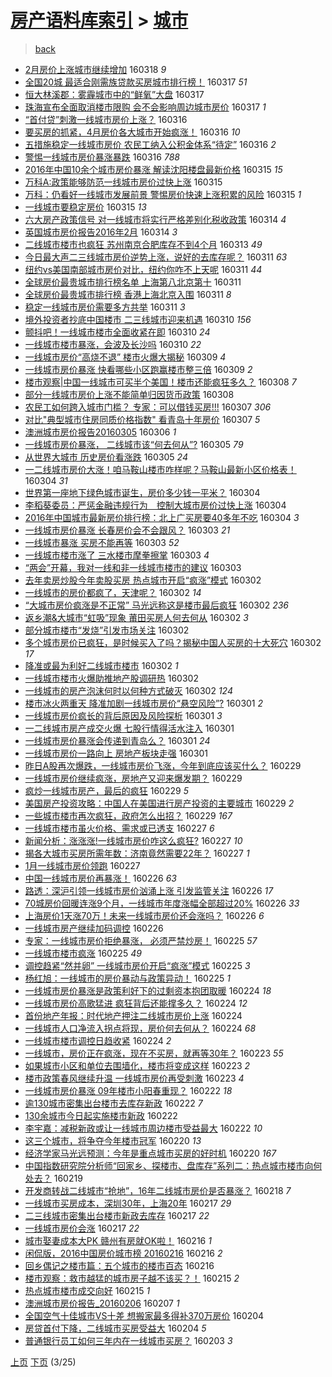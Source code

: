 [房产语料库索引](../../README.md)  > [城市](城市.md)
====
> [back](../README.md)

- [2月房价上涨城市继续增加](http://jkwz.applinzi.com/ittc/6810875916112626692.html#2%E6%9C%88%E6%88%BF%E4%BB%B7%E4%B8%8A%E6%B6%A8%E5%9F%8E%E5%B8%82%E7%BB%A7%E7%BB%AD%E5%A2%9E%E5%8A%A0) 160318 *9* 
- [全国20城 最适合刚需族贷款买房城市排行榜！](http://jkwz.applinzi.com/ittc/6810596228182049796.html#%E5%85%A8%E5%9B%BD20%E5%9F%8E+%E6%9C%80%E9%80%82%E5%90%88%E5%88%9A%E9%9C%80%E6%97%8F%E8%B4%B7%E6%AC%BE%E4%B9%B0%E6%88%BF%E5%9F%8E%E5%B8%82%E6%8E%92%E8%A1%8C%E6%A6%9C%EF%BC%81) 160317 *51* 
- [恒大林溪郡：雾霾城市中的“鲜氧”大盘](http://jkwz.applinzi.com/ittc/6810548040393819140.html#%E6%81%92%E5%A4%A7%E6%9E%97%E6%BA%AA%E9%83%A1%EF%BC%9A%E9%9B%BE%E9%9C%BE%E5%9F%8E%E5%B8%82%E4%B8%AD%E7%9A%84%E2%80%9C%E9%B2%9C%E6%B0%A7%E2%80%9D%E5%A4%A7%E7%9B%98) 160317  
- [珠海宣布全面取消楼市限购 会不会影响周边城市房价](http://jkwz.applinzi.com/ittc/6810481416903066629.html#%E7%8F%A0%E6%B5%B7%E5%AE%A3%E5%B8%83%E5%85%A8%E9%9D%A2%E5%8F%96%E6%B6%88%E6%A5%BC%E5%B8%82%E9%99%90%E8%B4%AD+%E4%BC%9A%E4%B8%8D%E4%BC%9A%E5%BD%B1%E5%93%8D%E5%91%A8%E8%BE%B9%E5%9F%8E%E5%B8%82%E6%88%BF%E4%BB%B7) 160317 *1* 
- [“首付贷”刺激一线城市房价上涨？](http://jkwz.applinzi.com/ittc/6809466122466231300.html#%E2%80%9C%E9%A6%96%E4%BB%98%E8%B4%B7%E2%80%9D%E5%88%BA%E6%BF%80%E4%B8%80%E7%BA%BF%E5%9F%8E%E5%B8%82%E6%88%BF%E4%BB%B7%E4%B8%8A%E6%B6%A8%EF%BC%9F) 160316  
- [要买房的抓紧，4月房价各大城市开始疯涨！](http://jkwz.applinzi.com/ittc/6810162922051339269.html#%E8%A6%81%E4%B9%B0%E6%88%BF%E7%9A%84%E6%8A%93%E7%B4%A7%EF%BC%8C4%E6%9C%88%E6%88%BF%E4%BB%B7%E5%90%84%E5%A4%A7%E5%9F%8E%E5%B8%82%E5%BC%80%E5%A7%8B%E7%96%AF%E6%B6%A8%EF%BC%81) 160316 *10* 
- [五措施稳定一线城市房价 农民工纳入公积金体系“待定”](http://jkwz.applinzi.com/ittc/6809988619125130245.html#%E4%BA%94%E6%8E%AA%E6%96%BD%E7%A8%B3%E5%AE%9A%E4%B8%80%E7%BA%BF%E5%9F%8E%E5%B8%82%E6%88%BF%E4%BB%B7+%E5%86%9C%E6%B0%91%E5%B7%A5%E7%BA%B3%E5%85%A5%E5%85%AC%E7%A7%AF%E9%87%91%E4%BD%93%E7%B3%BB%E2%80%9C%E5%BE%85%E5%AE%9A%E2%80%9D) 160316 *2* 
- [警惕一线城市房价暴涨暴跌](http://jkwz.applinzi.com/ittc/6809983314379146245.html#%E8%AD%A6%E6%83%95%E4%B8%80%E7%BA%BF%E5%9F%8E%E5%B8%82%E6%88%BF%E4%BB%B7%E6%9A%B4%E6%B6%A8%E6%9A%B4%E8%B7%8C) 160316 *788* 
- [2016年中国10余个城市房价暴涨 解读沈阳楼盘最新价格](http://jkwz.applinzi.com/ittc/6809875630346732548.html#2016%E5%B9%B4%E4%B8%AD%E5%9B%BD10%E4%BD%99%E4%B8%AA%E5%9F%8E%E5%B8%82%E6%88%BF%E4%BB%B7%E6%9A%B4%E6%B6%A8+%E8%A7%A3%E8%AF%BB%E6%B2%88%E9%98%B3%E6%A5%BC%E7%9B%98%E6%9C%80%E6%96%B0%E4%BB%B7%E6%A0%BC) 160315 *15* 
- [万科A:政策能够防范一线城市房价过快上涨](http://jkwz.applinzi.com/ittc/6809840941334529029.html#%E4%B8%87%E7%A7%91A%3A%E6%94%BF%E7%AD%96%E8%83%BD%E5%A4%9F%E9%98%B2%E8%8C%83%E4%B8%80%E7%BA%BF%E5%9F%8E%E5%B8%82%E6%88%BF%E4%BB%B7%E8%BF%87%E5%BF%AB%E4%B8%8A%E6%B6%A8) 160315  
- [万科：仍看好一线城市发展前景 警惕房价快速上涨积累的风险](http://jkwz.applinzi.com/ittc/6809835544469046276.html#%E4%B8%87%E7%A7%91%EF%BC%9A%E4%BB%8D%E7%9C%8B%E5%A5%BD%E4%B8%80%E7%BA%BF%E5%9F%8E%E5%B8%82%E5%8F%91%E5%B1%95%E5%89%8D%E6%99%AF+%E8%AD%A6%E6%83%95%E6%88%BF%E4%BB%B7%E5%BF%AB%E9%80%9F%E4%B8%8A%E6%B6%A8%E7%A7%AF%E7%B4%AF%E7%9A%84%E9%A3%8E%E9%99%A9) 160315 *1* 
- [一线城市要稳定房价](http://jkwz.applinzi.com/ittc/6809822180632167428.html#%E4%B8%80%E7%BA%BF%E5%9F%8E%E5%B8%82%E8%A6%81%E7%A8%B3%E5%AE%9A%E6%88%BF%E4%BB%B7) 160315 *13* 
- [六大房产政策信号 对一线城市将实行严格差别化税收政策](http://jkwz.applinzi.com/ittc/6809453993558279173.html#%E5%85%AD%E5%A4%A7%E6%88%BF%E4%BA%A7%E6%94%BF%E7%AD%96%E4%BF%A1%E5%8F%B7+%E5%AF%B9%E4%B8%80%E7%BA%BF%E5%9F%8E%E5%B8%82%E5%B0%86%E5%AE%9E%E8%A1%8C%E4%B8%A5%E6%A0%BC%E5%B7%AE%E5%88%AB%E5%8C%96%E7%A8%8E%E6%94%B6%E6%94%BF%E7%AD%96) 160314 *4* 
- [英国城市房价报告2016年2月](http://jkwz.applinzi.com/ittc/6809211063815898117.html#%E8%8B%B1%E5%9B%BD%E5%9F%8E%E5%B8%82%E6%88%BF%E4%BB%B7%E6%8A%A5%E5%91%8A2016%E5%B9%B42%E6%9C%88) 160314 *3* 
- [二线城市楼市也疯狂 苏州南京合肥库存不到4个月](http://jkwz.applinzi.com/ittc/6809037827182429188.html#%E4%BA%8C%E7%BA%BF%E5%9F%8E%E5%B8%82%E6%A5%BC%E5%B8%82%E4%B9%9F%E7%96%AF%E7%8B%82+%E8%8B%8F%E5%B7%9E%E5%8D%97%E4%BA%AC%E5%90%88%E8%82%A5%E5%BA%93%E5%AD%98%E4%B8%8D%E5%88%B04%E4%B8%AA%E6%9C%88) 160313 *49* 
- [今日最大声二三线城市房价逆势上涨，说好的去库存呢？](http://jkwz.applinzi.com/ittc/6808461609911452676.html#%E4%BB%8A%E6%97%A5%E6%9C%80%E5%A4%A7%E5%A3%B0%E4%BA%8C%E4%B8%89%E7%BA%BF%E5%9F%8E%E5%B8%82%E6%88%BF%E4%BB%B7%E9%80%86%E5%8A%BF%E4%B8%8A%E6%B6%A8%EF%BC%8C%E8%AF%B4%E5%A5%BD%E7%9A%84%E5%8E%BB%E5%BA%93%E5%AD%98%E5%91%A2%EF%BC%9F) 160311 *63* 
- [纽约vs美国南部城市房价对比，纽约你咋不上天呢](http://jkwz.applinzi.com/ittc/6808430908528919556.html#%E7%BA%BD%E7%BA%A6vs%E7%BE%8E%E5%9B%BD%E5%8D%97%E9%83%A8%E5%9F%8E%E5%B8%82%E6%88%BF%E4%BB%B7%E5%AF%B9%E6%AF%94%EF%BC%8C%E7%BA%BD%E7%BA%A6%E4%BD%A0%E5%92%8B%E4%B8%8D%E4%B8%8A%E5%A4%A9%E5%91%A2) 160311 *44* 
- [全球房价最贵城市排行榜名单 上海第八北京第十](http://jkwz.applinzi.com/ittc/6808336613566317573.html#%E5%85%A8%E7%90%83%E6%88%BF%E4%BB%B7%E6%9C%80%E8%B4%B5%E5%9F%8E%E5%B8%82%E6%8E%92%E8%A1%8C%E6%A6%9C%E5%90%8D%E5%8D%95+%E4%B8%8A%E6%B5%B7%E7%AC%AC%E5%85%AB%E5%8C%97%E4%BA%AC%E7%AC%AC%E5%8D%81) 160311  
- [全球房价最贵城市排行榜 香港上海北京入围](http://jkwz.applinzi.com/ittc/6808269774375093253.html#%E5%85%A8%E7%90%83%E6%88%BF%E4%BB%B7%E6%9C%80%E8%B4%B5%E5%9F%8E%E5%B8%82%E6%8E%92%E8%A1%8C%E6%A6%9C+%E9%A6%99%E6%B8%AF%E4%B8%8A%E6%B5%B7%E5%8C%97%E4%BA%AC%E5%85%A5%E5%9B%B4) 160311 *8* 
- [稳定一线城市房价需要多方共举](http://jkwz.applinzi.com/ittc/6808133051527726085.html#%E7%A8%B3%E5%AE%9A%E4%B8%80%E7%BA%BF%E5%9F%8E%E5%B8%82%E6%88%BF%E4%BB%B7%E9%9C%80%E8%A6%81%E5%A4%9A%E6%96%B9%E5%85%B1%E4%B8%BE) 160311 *3* 
- [境外投资者抄底中国楼市 二三线城市迎来机遇](http://jkwz.applinzi.com/ittc/6807971753267561477.html#%E5%A2%83%E5%A4%96%E6%8A%95%E8%B5%84%E8%80%85%E6%8A%84%E5%BA%95%E4%B8%AD%E5%9B%BD%E6%A5%BC%E5%B8%82+%E4%BA%8C%E4%B8%89%E7%BA%BF%E5%9F%8E%E5%B8%82%E8%BF%8E%E6%9D%A5%E6%9C%BA%E9%81%87) 160310 *156* 
- [颤抖吧！一线城市楼市全面收紧在即](http://jkwz.applinzi.com/ittc/6807840213095154692.html#%E9%A2%A4%E6%8A%96%E5%90%A7%EF%BC%81%E4%B8%80%E7%BA%BF%E5%9F%8E%E5%B8%82%E6%A5%BC%E5%B8%82%E5%85%A8%E9%9D%A2%E6%94%B6%E7%B4%A7%E5%9C%A8%E5%8D%B3) 160310 *24* 
- [一线城市楼市暴涨，会波及长沙吗](http://jkwz.applinzi.com/ittc/6807834918281282565.html#%E4%B8%80%E7%BA%BF%E5%9F%8E%E5%B8%82%E6%A5%BC%E5%B8%82%E6%9A%B4%E6%B6%A8%EF%BC%8C%E4%BC%9A%E6%B3%A2%E5%8F%8A%E9%95%BF%E6%B2%99%E5%90%97) 160310 *22* 
- [一线城市房价“高烧不退” 楼市火爆大揭秘](http://jkwz.applinzi.com/ittc/6807733171864994820.html#%E4%B8%80%E7%BA%BF%E5%9F%8E%E5%B8%82%E6%88%BF%E4%BB%B7%E2%80%9C%E9%AB%98%E7%83%A7%E4%B8%8D%E9%80%80%E2%80%9D+%E6%A5%BC%E5%B8%82%E7%81%AB%E7%88%86%E5%A4%A7%E6%8F%AD%E7%A7%98) 160309 *4* 
- [一线城市房价暴涨 快看哪些小区跑赢楼市整三倍](http://jkwz.applinzi.com/ittc/6807586772108182533.html#%E4%B8%80%E7%BA%BF%E5%9F%8E%E5%B8%82%E6%88%BF%E4%BB%B7%E6%9A%B4%E6%B6%A8+%E5%BF%AB%E7%9C%8B%E5%93%AA%E4%BA%9B%E5%B0%8F%E5%8C%BA%E8%B7%91%E8%B5%A2%E6%A5%BC%E5%B8%82%E6%95%B4%E4%B8%89%E5%80%8D) 160309 *2* 
- [楼市观察|中国一线城市可买半个美国！楼市还能疯狂多久？](http://jkwz.applinzi.com/ittc/6807186838078882821.html#%E6%A5%BC%E5%B8%82%E8%A7%82%E5%AF%9F%7C%E4%B8%AD%E5%9B%BD%E4%B8%80%E7%BA%BF%E5%9F%8E%E5%B8%82%E5%8F%AF%E4%B9%B0%E5%8D%8A%E4%B8%AA%E7%BE%8E%E5%9B%BD%EF%BC%81%E6%A5%BC%E5%B8%82%E8%BF%98%E8%83%BD%E7%96%AF%E7%8B%82%E5%A4%9A%E4%B9%85%EF%BC%9F) 160308 *7* 
- [部分一线城市房价上涨不能简单归因货币政策](http://jkwz.applinzi.com/ittc/6807028272957228036.html#%E9%83%A8%E5%88%86%E4%B8%80%E7%BA%BF%E5%9F%8E%E5%B8%82%E6%88%BF%E4%BB%B7%E4%B8%8A%E6%B6%A8%E4%B8%8D%E8%83%BD%E7%AE%80%E5%8D%95%E5%BD%92%E5%9B%A0%E8%B4%A7%E5%B8%81%E6%94%BF%E7%AD%96) 160308  
- [农民工如何跨入城市门槛？ 专家：可以借钱买房!!!](http://jkwz.applinzi.com/ittc/6806881849473238020.html#%E5%86%9C%E6%B0%91%E5%B7%A5%E5%A6%82%E4%BD%95%E8%B7%A8%E5%85%A5%E5%9F%8E%E5%B8%82%E9%97%A8%E6%A7%9B%EF%BC%9F+%E4%B8%93%E5%AE%B6%EF%BC%9A%E5%8F%AF%E4%BB%A5%E5%80%9F%E9%92%B1%E4%B9%B0%E6%88%BF%21%21%21) 160307 *306* 
- [对比&quot;典型城市住房同质价格指数&quot; 看青岛十年房价](http://jkwz.applinzi.com/ittc/6806758236162098180.html#%E5%AF%B9%E6%AF%94%26quot%3B%E5%85%B8%E5%9E%8B%E5%9F%8E%E5%B8%82%E4%BD%8F%E6%88%BF%E5%90%8C%E8%B4%A8%E4%BB%B7%E6%A0%BC%E6%8C%87%E6%95%B0%26quot%3B+%E7%9C%8B%E9%9D%92%E5%B2%9B%E5%8D%81%E5%B9%B4%E6%88%BF%E4%BB%B7) 160307 *5* 
- [澳洲城市房价报告20160305](http://jkwz.applinzi.com/ittc/6806431619657237509.html#%E6%BE%B3%E6%B4%B2%E5%9F%8E%E5%B8%82%E6%88%BF%E4%BB%B7%E6%8A%A5%E5%91%8A20160305) 160306 *1* 
- [一线城市房价暴涨， 二线城市该“何去何从”?](http://jkwz.applinzi.com/ittc/6806098488374854661.html#%E4%B8%80%E7%BA%BF%E5%9F%8E%E5%B8%82%E6%88%BF%E4%BB%B7%E6%9A%B4%E6%B6%A8%EF%BC%8C+%E4%BA%8C%E7%BA%BF%E5%9F%8E%E5%B8%82%E8%AF%A5%E2%80%9C%E4%BD%95%E5%8E%BB%E4%BD%95%E4%BB%8E%E2%80%9D%3F) 160305 *79* 
- [从世界大城市    历史房价看涨跌](http://jkwz.applinzi.com/ittc/6806088729777144837.html#%E4%BB%8E%E4%B8%96%E7%95%8C%E5%A4%A7%E5%9F%8E%E5%B8%82++++%E5%8E%86%E5%8F%B2%E6%88%BF%E4%BB%B7%E7%9C%8B%E6%B6%A8%E8%B7%8C) 160305 *24* 
- [一二线城市房价大涨！咱马鞍山楼市咋样呢？马鞍山最新小区价格表！](http://jkwz.applinzi.com/ittc/6805831732737606660.html#%E4%B8%80%E4%BA%8C%E7%BA%BF%E5%9F%8E%E5%B8%82%E6%88%BF%E4%BB%B7%E5%A4%A7%E6%B6%A8%EF%BC%81%E5%92%B1%E9%A9%AC%E9%9E%8D%E5%B1%B1%E6%A5%BC%E5%B8%82%E5%92%8B%E6%A0%B7%E5%91%A2%EF%BC%9F%E9%A9%AC%E9%9E%8D%E5%B1%B1%E6%9C%80%E6%96%B0%E5%B0%8F%E5%8C%BA%E4%BB%B7%E6%A0%BC%E8%A1%A8%EF%BC%81) 160304 *31* 
- [世界第一座地下绿色城市诞生，房价多少钱一平米？](http://jkwz.applinzi.com/ittc/6805763798132589573.html#%E4%B8%96%E7%95%8C%E7%AC%AC%E4%B8%80%E5%BA%A7%E5%9C%B0%E4%B8%8B%E7%BB%BF%E8%89%B2%E5%9F%8E%E5%B8%82%E8%AF%9E%E7%94%9F%EF%BC%8C%E6%88%BF%E4%BB%B7%E5%A4%9A%E5%B0%91%E9%92%B1%E4%B8%80%E5%B9%B3%E7%B1%B3%EF%BC%9F) 160304  
- [李稻葵委员：严惩金融违规行为　控制大城市房价过快上涨](http://jkwz.applinzi.com/ittc/6805739815983121413.html#%E6%9D%8E%E7%A8%BB%E8%91%B5%E5%A7%94%E5%91%98%EF%BC%9A%E4%B8%A5%E6%83%A9%E9%87%91%E8%9E%8D%E8%BF%9D%E8%A7%84%E8%A1%8C%E4%B8%BA%E3%80%80%E6%8E%A7%E5%88%B6%E5%A4%A7%E5%9F%8E%E5%B8%82%E6%88%BF%E4%BB%B7%E8%BF%87%E5%BF%AB%E4%B8%8A%E6%B6%A8) 160304  
- [2016年中国城市最新房价排行榜：北上广买房要40多年不吃](http://jkwz.applinzi.com/ittc/6805676538070565892.html#2016%E5%B9%B4%E4%B8%AD%E5%9B%BD%E5%9F%8E%E5%B8%82%E6%9C%80%E6%96%B0%E6%88%BF%E4%BB%B7%E6%8E%92%E8%A1%8C%E6%A6%9C%EF%BC%9A%E5%8C%97%E4%B8%8A%E5%B9%BF%E4%B9%B0%E6%88%BF%E8%A6%8140%E5%A4%9A%E5%B9%B4%E4%B8%8D%E5%90%83) 160304 *3* 
- [一线城市房价暴涨 长春房价会不会跟风？](http://jkwz.applinzi.com/ittc/6805485059628860421.html#%E4%B8%80%E7%BA%BF%E5%9F%8E%E5%B8%82%E6%88%BF%E4%BB%B7%E6%9A%B4%E6%B6%A8+%E9%95%BF%E6%98%A5%E6%88%BF%E4%BB%B7%E4%BC%9A%E4%B8%8D%E4%BC%9A%E8%B7%9F%E9%A3%8E%EF%BC%9F) 160303 *21* 
- [一线城市暴涨 买房不能再等](http://jkwz.applinzi.com/ittc/6805379782262916100.html#%E4%B8%80%E7%BA%BF%E5%9F%8E%E5%B8%82%E6%9A%B4%E6%B6%A8+%E4%B9%B0%E6%88%BF%E4%B8%8D%E8%83%BD%E5%86%8D%E7%AD%89) 160303 *52* 
- [一线城市楼市涨了 三水楼市摩拳擦掌](http://jkwz.applinzi.com/ittc/6805325156608115716.html#%E4%B8%80%E7%BA%BF%E5%9F%8E%E5%B8%82%E6%A5%BC%E5%B8%82%E6%B6%A8%E4%BA%86+%E4%B8%89%E6%B0%B4%E6%A5%BC%E5%B8%82%E6%91%A9%E6%8B%B3%E6%93%A6%E6%8E%8C) 160303 *4* 
- [“两会”开幕，我对一线和非一线城市楼市的建议](http://jkwz.applinzi.com/ittc/6805288829560816645.html#%E2%80%9C%E4%B8%A4%E4%BC%9A%E2%80%9D%E5%BC%80%E5%B9%95%EF%BC%8C%E6%88%91%E5%AF%B9%E4%B8%80%E7%BA%BF%E5%92%8C%E9%9D%9E%E4%B8%80%E7%BA%BF%E5%9F%8E%E5%B8%82%E6%A5%BC%E5%B8%82%E7%9A%84%E5%BB%BA%E8%AE%AE) 160303  
- [去年卖房炒股今年卖股买房 热点城市开启“疯涨”模式](http://jkwz.applinzi.com/ittc/6805118050248426500.html#%E5%8E%BB%E5%B9%B4%E5%8D%96%E6%88%BF%E7%82%92%E8%82%A1%E4%BB%8A%E5%B9%B4%E5%8D%96%E8%82%A1%E4%B9%B0%E6%88%BF+%E7%83%AD%E7%82%B9%E5%9F%8E%E5%B8%82%E5%BC%80%E5%90%AF%E2%80%9C%E7%96%AF%E6%B6%A8%E2%80%9D%E6%A8%A1%E5%BC%8F) 160302  
- [一线城市的房价都疯了，天津呢？](http://jkwz.applinzi.com/ittc/6805091169683899397.html#%E4%B8%80%E7%BA%BF%E5%9F%8E%E5%B8%82%E7%9A%84%E6%88%BF%E4%BB%B7%E9%83%BD%E7%96%AF%E4%BA%86%EF%BC%8C%E5%A4%A9%E6%B4%A5%E5%91%A2%EF%BC%9F) 160302 *14* 
- [“大城市房价疯涨是不正常” 马光远称这是楼市最后疯狂](http://jkwz.applinzi.com/ittc/6805080809245508613.html#%E2%80%9C%E5%A4%A7%E5%9F%8E%E5%B8%82%E6%88%BF%E4%BB%B7%E7%96%AF%E6%B6%A8%E6%98%AF%E4%B8%8D%E6%AD%A3%E5%B8%B8%E2%80%9D+%E9%A9%AC%E5%85%89%E8%BF%9C%E7%A7%B0%E8%BF%99%E6%98%AF%E6%A5%BC%E5%B8%82%E6%9C%80%E5%90%8E%E7%96%AF%E7%8B%82) 160302 *236* 
- [返乡潮&amp;大城市“虹吸”现象 莆田买房人何去何从](http://jkwz.applinzi.com/ittc/6805031708957082628.html#%E8%BF%94%E4%B9%A1%E6%BD%AE%26amp%3B%E5%A4%A7%E5%9F%8E%E5%B8%82%E2%80%9C%E8%99%B9%E5%90%B8%E2%80%9D%E7%8E%B0%E8%B1%A1+%E8%8E%86%E7%94%B0%E4%B9%B0%E6%88%BF%E4%BA%BA%E4%BD%95%E5%8E%BB%E4%BD%95%E4%BB%8E) 160302 *3* 
- [部分城市楼市“发烧”引发市场关注](http://jkwz.applinzi.com/ittc/6804986754142569477.html#%E9%83%A8%E5%88%86%E5%9F%8E%E5%B8%82%E6%A5%BC%E5%B8%82%E2%80%9C%E5%8F%91%E7%83%A7%E2%80%9D%E5%BC%95%E5%8F%91%E5%B8%82%E5%9C%BA%E5%85%B3%E6%B3%A8) 160302  
- [多个城市房价已疯狂，是时候买入了吗？揭秘中国人买房的十大死穴](http://jkwz.applinzi.com/ittc/6804942284931990533.html#%E5%A4%9A%E4%B8%AA%E5%9F%8E%E5%B8%82%E6%88%BF%E4%BB%B7%E5%B7%B2%E7%96%AF%E7%8B%82%EF%BC%8C%E6%98%AF%E6%97%B6%E5%80%99%E4%B9%B0%E5%85%A5%E4%BA%86%E5%90%97%EF%BC%9F%E6%8F%AD%E7%A7%98%E4%B8%AD%E5%9B%BD%E4%BA%BA%E4%B9%B0%E6%88%BF%E7%9A%84%E5%8D%81%E5%A4%A7%E6%AD%BB%E7%A9%B4) 160302 *17* 
- [降准或最为利好二线城市楼市](http://jkwz.applinzi.com/ittc/6804851775840453636.html#%E9%99%8D%E5%87%86%E6%88%96%E6%9C%80%E4%B8%BA%E5%88%A9%E5%A5%BD%E4%BA%8C%E7%BA%BF%E5%9F%8E%E5%B8%82%E6%A5%BC%E5%B8%82) 160302 *1* 
- [一线城市楼市火爆助推地产股调研热](http://jkwz.applinzi.com/ittc/6804788027712865284.html#%E4%B8%80%E7%BA%BF%E5%9F%8E%E5%B8%82%E6%A5%BC%E5%B8%82%E7%81%AB%E7%88%86%E5%8A%A9%E6%8E%A8%E5%9C%B0%E4%BA%A7%E8%82%A1%E8%B0%83%E7%A0%94%E7%83%AD) 160302  
- [一线城市的房产泡沫何时以何种方式破灭](http://jkwz.applinzi.com/ittc/6804777651629720581.html#%E4%B8%80%E7%BA%BF%E5%9F%8E%E5%B8%82%E7%9A%84%E6%88%BF%E4%BA%A7%E6%B3%A1%E6%B2%AB%E4%BD%95%E6%97%B6%E4%BB%A5%E4%BD%95%E7%A7%8D%E6%96%B9%E5%BC%8F%E7%A0%B4%E7%81%AD) 160302 *124* 
- [楼市冰火两重天 降准加剧一线城市房价“悬空风险”?](http://jkwz.applinzi.com/ittc/6804669786336265221.html#%E6%A5%BC%E5%B8%82%E5%86%B0%E7%81%AB%E4%B8%A4%E9%87%8D%E5%A4%A9+%E9%99%8D%E5%87%86%E5%8A%A0%E5%89%A7%E4%B8%80%E7%BA%BF%E5%9F%8E%E5%B8%82%E6%88%BF%E4%BB%B7%E2%80%9C%E6%82%AC%E7%A9%BA%E9%A3%8E%E9%99%A9%E2%80%9D%3F) 160301 *2* 
- [一线城市房价疯长的背后原因及风险探析](http://jkwz.applinzi.com/ittc/6804663018684154885.html#%E4%B8%80%E7%BA%BF%E5%9F%8E%E5%B8%82%E6%88%BF%E4%BB%B7%E7%96%AF%E9%95%BF%E7%9A%84%E8%83%8C%E5%90%8E%E5%8E%9F%E5%9B%A0%E5%8F%8A%E9%A3%8E%E9%99%A9%E6%8E%A2%E6%9E%90) 160301 *3* 
- [一二线城市房产成交火爆 七股行情得活水注入](http://jkwz.applinzi.com/ittc/6804599481941099525.html#%E4%B8%80%E4%BA%8C%E7%BA%BF%E5%9F%8E%E5%B8%82%E6%88%BF%E4%BA%A7%E6%88%90%E4%BA%A4%E7%81%AB%E7%88%86+%E4%B8%83%E8%82%A1%E8%A1%8C%E6%83%85%E5%BE%97%E6%B4%BB%E6%B0%B4%E6%B3%A8%E5%85%A5) 160301  
- [一线城市房价暴涨会传递到青岛么？](http://jkwz.applinzi.com/ittc/6804566225053025284.html#%E4%B8%80%E7%BA%BF%E5%9F%8E%E5%B8%82%E6%88%BF%E4%BB%B7%E6%9A%B4%E6%B6%A8%E4%BC%9A%E4%BC%A0%E9%80%92%E5%88%B0%E9%9D%92%E5%B2%9B%E4%B9%88%EF%BC%9F) 160301 *24* 
- [一线城市房价一路向上 房地产板块走强](http://jkwz.applinzi.com/ittc/6804548960395985924.html#%E4%B8%80%E7%BA%BF%E5%9F%8E%E5%B8%82%E6%88%BF%E4%BB%B7%E4%B8%80%E8%B7%AF%E5%90%91%E4%B8%8A+%E6%88%BF%E5%9C%B0%E4%BA%A7%E6%9D%BF%E5%9D%97%E8%B5%B0%E5%BC%BA) 160301  
- [昨日A股再次爆跌，一线城市房价飞涨，今年到底应该买什么？](http://jkwz.applinzi.com/ittc/6804316384850871301.html#%E6%98%A8%E6%97%A5A%E8%82%A1%E5%86%8D%E6%AC%A1%E7%88%86%E8%B7%8C%EF%BC%8C%E4%B8%80%E7%BA%BF%E5%9F%8E%E5%B8%82%E6%88%BF%E4%BB%B7%E9%A3%9E%E6%B6%A8%EF%BC%8C%E4%BB%8A%E5%B9%B4%E5%88%B0%E5%BA%95%E5%BA%94%E8%AF%A5%E4%B9%B0%E4%BB%80%E4%B9%88%EF%BC%9F) 160229  
- [一线城市房价继续疯涨，房地产又迎来爆发期？](http://jkwz.applinzi.com/ittc/6804256589896745988.html#%E4%B8%80%E7%BA%BF%E5%9F%8E%E5%B8%82%E6%88%BF%E4%BB%B7%E7%BB%A7%E7%BB%AD%E7%96%AF%E6%B6%A8%EF%BC%8C%E6%88%BF%E5%9C%B0%E4%BA%A7%E5%8F%88%E8%BF%8E%E6%9D%A5%E7%88%86%E5%8F%91%E6%9C%9F%EF%BC%9F) 160229  
- [疯炒一线城市房产，最后的疯狂](http://jkwz.applinzi.com/ittc/6804194693931860997.html#%E7%96%AF%E7%82%92%E4%B8%80%E7%BA%BF%E5%9F%8E%E5%B8%82%E6%88%BF%E4%BA%A7%EF%BC%8C%E6%9C%80%E5%90%8E%E7%9A%84%E7%96%AF%E7%8B%82) 160229 *5* 
- [美国房产投资攻略：中国人在美国进行房产投资的主要城市](http://jkwz.applinzi.com/ittc/6804202468938351620.html#%E7%BE%8E%E5%9B%BD%E6%88%BF%E4%BA%A7%E6%8A%95%E8%B5%84%E6%94%BB%E7%95%A5%EF%BC%9A%E4%B8%AD%E5%9B%BD%E4%BA%BA%E5%9C%A8%E7%BE%8E%E5%9B%BD%E8%BF%9B%E8%A1%8C%E6%88%BF%E4%BA%A7%E6%8A%95%E8%B5%84%E7%9A%84%E4%B8%BB%E8%A6%81%E5%9F%8E%E5%B8%82) 160229 *2* 
- [一些城市楼市再次疯狂，政府怎么出招？](http://jkwz.applinzi.com/ittc/6804154650739606533.html#%E4%B8%80%E4%BA%9B%E5%9F%8E%E5%B8%82%E6%A5%BC%E5%B8%82%E5%86%8D%E6%AC%A1%E7%96%AF%E7%8B%82%EF%BC%8C%E6%94%BF%E5%BA%9C%E6%80%8E%E4%B9%88%E5%87%BA%E6%8B%9B%EF%BC%9F) 160229 *167* 
- [一线城市楼市虽火价格、需求或已透支](http://jkwz.applinzi.com/ittc/6803493499068482565.html#%E4%B8%80%E7%BA%BF%E5%9F%8E%E5%B8%82%E6%A5%BC%E5%B8%82%E8%99%BD%E7%81%AB%E4%BB%B7%E6%A0%BC%E3%80%81%E9%9C%80%E6%B1%82%E6%88%96%E5%B7%B2%E9%80%8F%E6%94%AF) 160227 *6* 
- [新闻分析：涨涨涨!一线城市房价咋这么疯狂?](http://jkwz.applinzi.com/ittc/6803399670034334724.html#%E6%96%B0%E9%97%BB%E5%88%86%E6%9E%90%EF%BC%9A%E6%B6%A8%E6%B6%A8%E6%B6%A8%21%E4%B8%80%E7%BA%BF%E5%9F%8E%E5%B8%82%E6%88%BF%E4%BB%B7%E5%92%8B%E8%BF%99%E4%B9%88%E7%96%AF%E7%8B%82%3F) 160227 *10* 
- [揭各大城市买房所需年数：济南竟然需要22年？](http://jkwz.applinzi.com/ittc/6803317930641064965.html#%E6%8F%AD%E5%90%84%E5%A4%A7%E5%9F%8E%E5%B8%82%E4%B9%B0%E6%88%BF%E6%89%80%E9%9C%80%E5%B9%B4%E6%95%B0%EF%BC%9A%E6%B5%8E%E5%8D%97%E7%AB%9F%E7%84%B6%E9%9C%80%E8%A6%8122%E5%B9%B4%EF%BC%9F) 160227 *1* 
- [1月一线城市房价领跑](http://jkwz.applinzi.com/ittc/6803295909387437061.html#1%E6%9C%88%E4%B8%80%E7%BA%BF%E5%9F%8E%E5%B8%82%E6%88%BF%E4%BB%B7%E9%A2%86%E8%B7%91) 160227  
- [中国一线城市房价再暴涨！](http://jkwz.applinzi.com/ittc/6803191356239381509.html#%E4%B8%AD%E5%9B%BD%E4%B8%80%E7%BA%BF%E5%9F%8E%E5%B8%82%E6%88%BF%E4%BB%B7%E5%86%8D%E6%9A%B4%E6%B6%A8%EF%BC%81) 160226 *63* 
- [路透：深沪引领一线城市房价汹涌上涨 引发监管关注](http://jkwz.applinzi.com/ittc/6803175600030221316.html#%E8%B7%AF%E9%80%8F%EF%BC%9A%E6%B7%B1%E6%B2%AA%E5%BC%95%E9%A2%86%E4%B8%80%E7%BA%BF%E5%9F%8E%E5%B8%82%E6%88%BF%E4%BB%B7%E6%B1%B9%E6%B6%8C%E4%B8%8A%E6%B6%A8+%E5%BC%95%E5%8F%91%E7%9B%91%E7%AE%A1%E5%85%B3%E6%B3%A8) 160226 *17* 
- [70城房价回暖连涨9个月，一线城市年度涨幅全部超过20%](http://jkwz.applinzi.com/ittc/6803096247019766788.html#70%E5%9F%8E%E6%88%BF%E4%BB%B7%E5%9B%9E%E6%9A%96%E8%BF%9E%E6%B6%A89%E4%B8%AA%E6%9C%88%EF%BC%8C%E4%B8%80%E7%BA%BF%E5%9F%8E%E5%B8%82%E5%B9%B4%E5%BA%A6%E6%B6%A8%E5%B9%85%E5%85%A8%E9%83%A8%E8%B6%85%E8%BF%8720%25) 160226 *33* 
- [上海房价1天涨70万！未来一线城市房价还会涨吗？](http://jkwz.applinzi.com/ittc/6803083708579972100.html#%E4%B8%8A%E6%B5%B7%E6%88%BF%E4%BB%B71%E5%A4%A9%E6%B6%A870%E4%B8%87%EF%BC%81%E6%9C%AA%E6%9D%A5%E4%B8%80%E7%BA%BF%E5%9F%8E%E5%B8%82%E6%88%BF%E4%BB%B7%E8%BF%98%E4%BC%9A%E6%B6%A8%E5%90%97%EF%BC%9F) 160226 *6* 
- [一线城市房产继续加码调控](http://jkwz.applinzi.com/ittc/6803055400886731780.html#%E4%B8%80%E7%BA%BF%E5%9F%8E%E5%B8%82%E6%88%BF%E4%BA%A7%E7%BB%A7%E7%BB%AD%E5%8A%A0%E7%A0%81%E8%B0%83%E6%8E%A7) 160226  
- [专家：一线城市房价拒绝暴涨， 必须严禁炒房！](http://jkwz.applinzi.com/ittc/6802792692018840580.html#%E4%B8%93%E5%AE%B6%EF%BC%9A%E4%B8%80%E7%BA%BF%E5%9F%8E%E5%B8%82%E6%88%BF%E4%BB%B7%E6%8B%92%E7%BB%9D%E6%9A%B4%E6%B6%A8%EF%BC%8C+%E5%BF%85%E9%A1%BB%E4%B8%A5%E7%A6%81%E7%82%92%E6%88%BF%EF%BC%81) 160225 *57* 
- [一线城市楼市疯涨](http://jkwz.applinzi.com/ittc/6802719438839219205.html#%E4%B8%80%E7%BA%BF%E5%9F%8E%E5%B8%82%E6%A5%BC%E5%B8%82%E7%96%AF%E6%B6%A8) 160225 *49* 
- [调控趋紧“然并卵” 一线城市房价开启“疯涨”模式](http://jkwz.applinzi.com/ittc/6802712491633148933.html#%E8%B0%83%E6%8E%A7%E8%B6%8B%E7%B4%A7%E2%80%9C%E7%84%B6%E5%B9%B6%E5%8D%B5%E2%80%9D+%E4%B8%80%E7%BA%BF%E5%9F%8E%E5%B8%82%E6%88%BF%E4%BB%B7%E5%BC%80%E5%90%AF%E2%80%9C%E7%96%AF%E6%B6%A8%E2%80%9D%E6%A8%A1%E5%BC%8F) 160225 *3* 
- [杨红旭：一线城市的房价暴动与政策异动！](http://jkwz.applinzi.com/ittc/6802700609534821381.html#%E6%9D%A8%E7%BA%A2%E6%97%AD%EF%BC%9A%E4%B8%80%E7%BA%BF%E5%9F%8E%E5%B8%82%E7%9A%84%E6%88%BF%E4%BB%B7%E6%9A%B4%E5%8A%A8%E4%B8%8E%E6%94%BF%E7%AD%96%E5%BC%82%E5%8A%A8%EF%BC%81) 160225 *1* 
- [一线城市房价暴涨是政策利好下的过剩资本抱团取暖](http://jkwz.applinzi.com/ittc/6802502711404659717.html#%E4%B8%80%E7%BA%BF%E5%9F%8E%E5%B8%82%E6%88%BF%E4%BB%B7%E6%9A%B4%E6%B6%A8%E6%98%AF%E6%94%BF%E7%AD%96%E5%88%A9%E5%A5%BD%E4%B8%8B%E7%9A%84%E8%BF%87%E5%89%A9%E8%B5%84%E6%9C%AC%E6%8A%B1%E5%9B%A2%E5%8F%96%E6%9A%96) 160224 *18* 
- [一线城市房价高歌猛进 疯狂背后还能撑多久？](http://jkwz.applinzi.com/ittc/6802439652258612229.html#%E4%B8%80%E7%BA%BF%E5%9F%8E%E5%B8%82%E6%88%BF%E4%BB%B7%E9%AB%98%E6%AD%8C%E7%8C%9B%E8%BF%9B+%E7%96%AF%E7%8B%82%E8%83%8C%E5%90%8E%E8%BF%98%E8%83%BD%E6%92%91%E5%A4%9A%E4%B9%85%EF%BC%9F) 160224 *12* 
- [首份地产年报：时代地产押注二线城市房价上涨](http://jkwz.applinzi.com/ittc/6802409657247204356.html#%E9%A6%96%E4%BB%BD%E5%9C%B0%E4%BA%A7%E5%B9%B4%E6%8A%A5%EF%BC%9A%E6%97%B6%E4%BB%A3%E5%9C%B0%E4%BA%A7%E6%8A%BC%E6%B3%A8%E4%BA%8C%E7%BA%BF%E5%9F%8E%E5%B8%82%E6%88%BF%E4%BB%B7%E4%B8%8A%E6%B6%A8) 160224  
- [一线城市人口净流入拐点将现，房价何去何从？](http://jkwz.applinzi.com/ittc/6802299449766315012.html#%E4%B8%80%E7%BA%BF%E5%9F%8E%E5%B8%82%E4%BA%BA%E5%8F%A3%E5%87%80%E6%B5%81%E5%85%A5%E6%8B%90%E7%82%B9%E5%B0%86%E7%8E%B0%EF%BC%8C%E6%88%BF%E4%BB%B7%E4%BD%95%E5%8E%BB%E4%BD%95%E4%BB%8E%EF%BC%9F) 160224 *68* 
- [一线城市楼市调控日趋收紧](http://jkwz.applinzi.com/ittc/6802256997101601796.html#%E4%B8%80%E7%BA%BF%E5%9F%8E%E5%B8%82%E6%A5%BC%E5%B8%82%E8%B0%83%E6%8E%A7%E6%97%A5%E8%B6%8B%E6%94%B6%E7%B4%A7) 160224 *2* 
- [一线城市，房价正在疯涨，现在不买房，就再等30年？](http://jkwz.applinzi.com/ittc/6802052454845776901.html#%E4%B8%80%E7%BA%BF%E5%9F%8E%E5%B8%82%EF%BC%8C%E6%88%BF%E4%BB%B7%E6%AD%A3%E5%9C%A8%E7%96%AF%E6%B6%A8%EF%BC%8C%E7%8E%B0%E5%9C%A8%E4%B8%8D%E4%B9%B0%E6%88%BF%EF%BC%8C%E5%B0%B1%E5%86%8D%E7%AD%8930%E5%B9%B4%EF%BC%9F) 160223 *55* 
- [如果城市小区和单位去围墙化，楼市将变成这样](http://jkwz.applinzi.com/ittc/6802038450970690564.html#%E5%A6%82%E6%9E%9C%E5%9F%8E%E5%B8%82%E5%B0%8F%E5%8C%BA%E5%92%8C%E5%8D%95%E4%BD%8D%E5%8E%BB%E5%9B%B4%E5%A2%99%E5%8C%96%EF%BC%8C%E6%A5%BC%E5%B8%82%E5%B0%86%E5%8F%98%E6%88%90%E8%BF%99%E6%A0%B7) 160223 *2* 
- [楼市政策春风继续升温 一线城市房价再受刺激](http://jkwz.applinzi.com/ittc/6802003086121894916.html#%E6%A5%BC%E5%B8%82%E6%94%BF%E7%AD%96%E6%98%A5%E9%A3%8E%E7%BB%A7%E7%BB%AD%E5%8D%87%E6%B8%A9+%E4%B8%80%E7%BA%BF%E5%9F%8E%E5%B8%82%E6%88%BF%E4%BB%B7%E5%86%8D%E5%8F%97%E5%88%BA%E6%BF%80) 160223 *4* 
- [一线城市房价暴涨 09年楼市小阳春重现？](http://jkwz.applinzi.com/ittc/6801707991686448133.html#%E4%B8%80%E7%BA%BF%E5%9F%8E%E5%B8%82%E6%88%BF%E4%BB%B7%E6%9A%B4%E6%B6%A8+09%E5%B9%B4%E6%A5%BC%E5%B8%82%E5%B0%8F%E9%98%B3%E6%98%A5%E9%87%8D%E7%8E%B0%EF%BC%9F) 160222 *18* 
- [逾130城市密集出台楼市去库存新政](http://jkwz.applinzi.com/ittc/6801660953506612229.html#%E9%80%BE130%E5%9F%8E%E5%B8%82%E5%AF%86%E9%9B%86%E5%87%BA%E5%8F%B0%E6%A5%BC%E5%B8%82%E5%8E%BB%E5%BA%93%E5%AD%98%E6%96%B0%E6%94%BF) 160222 *7* 
- [130余城市今日起实施楼市新政](http://jkwz.applinzi.com/ittc/6801660661088125956.html#130%E4%BD%99%E5%9F%8E%E5%B8%82%E4%BB%8A%E6%97%A5%E8%B5%B7%E5%AE%9E%E6%96%BD%E6%A5%BC%E5%B8%82%E6%96%B0%E6%94%BF) 160222  
- [李宇嘉：减税新政或让一线城市周边楼市受益最大](http://jkwz.applinzi.com/ittc/6801446013772497924.html#%E6%9D%8E%E5%AE%87%E5%98%89%EF%BC%9A%E5%87%8F%E7%A8%8E%E6%96%B0%E6%94%BF%E6%88%96%E8%AE%A9%E4%B8%80%E7%BA%BF%E5%9F%8E%E5%B8%82%E5%91%A8%E8%BE%B9%E6%A5%BC%E5%B8%82%E5%8F%97%E7%9B%8A%E6%9C%80%E5%A4%A7) 160222 *10* 
- [这三个城市，将争夺今年楼市冠军](http://jkwz.applinzi.com/ittc/6800946912152781828.html#%E8%BF%99%E4%B8%89%E4%B8%AA%E5%9F%8E%E5%B8%82%EF%BC%8C%E5%B0%86%E4%BA%89%E5%A4%BA%E4%BB%8A%E5%B9%B4%E6%A5%BC%E5%B8%82%E5%86%A0%E5%86%9B) 160220 *13* 
- [经济学家马光远预测：今年是重点城市买房的好时机](http://jkwz.applinzi.com/ittc/6800757848623547396.html#%E7%BB%8F%E6%B5%8E%E5%AD%A6%E5%AE%B6%E9%A9%AC%E5%85%89%E8%BF%9C%E9%A2%84%E6%B5%8B%EF%BC%9A%E4%BB%8A%E5%B9%B4%E6%98%AF%E9%87%8D%E7%82%B9%E5%9F%8E%E5%B8%82%E4%B9%B0%E6%88%BF%E7%9A%84%E5%A5%BD%E6%97%B6%E6%9C%BA) 160220 *167* 
- [中国指数研究院分析师“回家乡、探楼市、盘库存”系列二：热点城市楼市向何处去？](http://jkwz.applinzi.com/ittc/6800543755987846148.html#%E4%B8%AD%E5%9B%BD%E6%8C%87%E6%95%B0%E7%A0%94%E7%A9%B6%E9%99%A2%E5%88%86%E6%9E%90%E5%B8%88%E2%80%9C%E5%9B%9E%E5%AE%B6%E4%B9%A1%E3%80%81%E6%8E%A2%E6%A5%BC%E5%B8%82%E3%80%81%E7%9B%98%E5%BA%93%E5%AD%98%E2%80%9D%E7%B3%BB%E5%88%97%E4%BA%8C%EF%BC%9A%E7%83%AD%E7%82%B9%E5%9F%8E%E5%B8%82%E6%A5%BC%E5%B8%82%E5%90%91%E4%BD%95%E5%A4%84%E5%8E%BB%EF%BC%9F) 160219  
- [开发商转战二线城市“抢地”，16年二线城市房价是否暴涨？](http://jkwz.applinzi.com/ittc/6800218645208761349.html#%E5%BC%80%E5%8F%91%E5%95%86%E8%BD%AC%E6%88%98%E4%BA%8C%E7%BA%BF%E5%9F%8E%E5%B8%82%E2%80%9C%E6%8A%A2%E5%9C%B0%E2%80%9D%EF%BC%8C16%E5%B9%B4%E4%BA%8C%E7%BA%BF%E5%9F%8E%E5%B8%82%E6%88%BF%E4%BB%B7%E6%98%AF%E5%90%A6%E6%9A%B4%E6%B6%A8%EF%BC%9F) 160218 *7* 
- [一线城市买房成本，深圳30年，上海20年](http://jkwz.applinzi.com/ittc/6799810146561688581.html#%E4%B8%80%E7%BA%BF%E5%9F%8E%E5%B8%82%E4%B9%B0%E6%88%BF%E6%88%90%E6%9C%AC%EF%BC%8C%E6%B7%B1%E5%9C%B330%E5%B9%B4%EF%BC%8C%E4%B8%8A%E6%B5%B720%E5%B9%B4) 160217 *29* 
- [二三线城市密集出台楼市新政去库存](http://jkwz.applinzi.com/ittc/6799736685025821701.html#%E4%BA%8C%E4%B8%89%E7%BA%BF%E5%9F%8E%E5%B8%82%E5%AF%86%E9%9B%86%E5%87%BA%E5%8F%B0%E6%A5%BC%E5%B8%82%E6%96%B0%E6%94%BF%E5%8E%BB%E5%BA%93%E5%AD%98) 160217 *22* 
- [一线城市房价会涨](http://jkwz.applinzi.com/ittc/6799618584091296773.html#%E4%B8%80%E7%BA%BF%E5%9F%8E%E5%B8%82%E6%88%BF%E4%BB%B7%E4%BC%9A%E6%B6%A8) 160217 *22* 
- [城市娶妻成本大PK 赣州有房就OK啦！](http://jkwz.applinzi.com/ittc/6799420972276909061.html#%E5%9F%8E%E5%B8%82%E5%A8%B6%E5%A6%BB%E6%88%90%E6%9C%AC%E5%A4%A7PK+%E8%B5%A3%E5%B7%9E%E6%9C%89%E6%88%BF%E5%B0%B1OK%E5%95%A6%EF%BC%81) 160216 *1* 
- [闲侃版，2016中国房价城市榜  20160216](http://jkwz.applinzi.com/ittc/6799222261076722692.html#%E9%97%B2%E4%BE%83%E7%89%88%EF%BC%8C2016%E4%B8%AD%E5%9B%BD%E6%88%BF%E4%BB%B7%E5%9F%8E%E5%B8%82%E6%A6%9C++20160216) 160216 *2* 
- [回乡偶记之楼市篇：五个城市的楼市百态](http://jkwz.applinzi.com/ittc/6799211723131192324.html#%E5%9B%9E%E4%B9%A1%E5%81%B6%E8%AE%B0%E4%B9%8B%E6%A5%BC%E5%B8%82%E7%AF%87%EF%BC%9A%E4%BA%94%E4%B8%AA%E5%9F%8E%E5%B8%82%E7%9A%84%E6%A5%BC%E5%B8%82%E7%99%BE%E6%80%81) 160216  
- [楼市观察：救市越猛的城市房子越不该买？！](http://jkwz.applinzi.com/ittc/6799072298720035845.html#%E6%A5%BC%E5%B8%82%E8%A7%82%E5%AF%9F%EF%BC%9A%E6%95%91%E5%B8%82%E8%B6%8A%E7%8C%9B%E7%9A%84%E5%9F%8E%E5%B8%82%E6%88%BF%E5%AD%90%E8%B6%8A%E4%B8%8D%E8%AF%A5%E4%B9%B0%EF%BC%9F%EF%BC%81) 160215 *2* 
- [热点城市楼市成交向好](http://jkwz.applinzi.com/ittc/6798945846196438021.html#%E7%83%AD%E7%82%B9%E5%9F%8E%E5%B8%82%E6%A5%BC%E5%B8%82%E6%88%90%E4%BA%A4%E5%90%91%E5%A5%BD) 160215 *1* 
- [澳洲城市房价报告_20160206](http://jkwz.applinzi.com/ittc/6796121197918028805.html#%E6%BE%B3%E6%B4%B2%E5%9F%8E%E5%B8%82%E6%88%BF%E4%BB%B7%E6%8A%A5%E5%91%8A_20160206) 160207 *1* 
- [全国空气十佳城市VS十差 想搬家最多得补370万房价](http://jkwz.applinzi.com/ittc/6795054801016587268.html#%E5%85%A8%E5%9B%BD%E7%A9%BA%E6%B0%94%E5%8D%81%E4%BD%B3%E5%9F%8E%E5%B8%82VS%E5%8D%81%E5%B7%AE+%E6%83%B3%E6%90%AC%E5%AE%B6%E6%9C%80%E5%A4%9A%E5%BE%97%E8%A1%A5370%E4%B8%87%E6%88%BF%E4%BB%B7) 160204  
- [房贷首付下降，二线城市买房受益大](http://jkwz.applinzi.com/ittc/6794958623671321604.html#%E6%88%BF%E8%B4%B7%E9%A6%96%E4%BB%98%E4%B8%8B%E9%99%8D%EF%BC%8C%E4%BA%8C%E7%BA%BF%E5%9F%8E%E5%B8%82%E4%B9%B0%E6%88%BF%E5%8F%97%E7%9B%8A%E5%A4%A7) 160204 *5* 
- [普通银行员工如何三年内在一线城市买房？](http://jkwz.applinzi.com/ittc/6794659712356320261.html#%E6%99%AE%E9%80%9A%E9%93%B6%E8%A1%8C%E5%91%98%E5%B7%A5%E5%A6%82%E4%BD%95%E4%B8%89%E5%B9%B4%E5%86%85%E5%9C%A8%E4%B8%80%E7%BA%BF%E5%9F%8E%E5%B8%82%E4%B9%B0%E6%88%BF%EF%BC%9F) 160203 *3* 


 [上页](城市4.md) [下页](城市2.md)          (3/25)